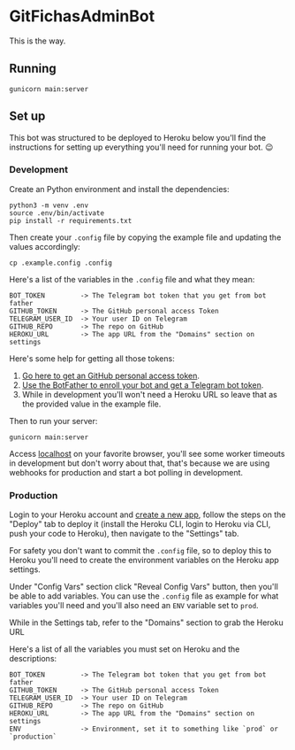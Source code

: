 # GitFichasAdminBot

This is the way.

## Running

```console
gunicorn main:server
```

## Set up

This bot was structured to be deployed to Heroku below you'll find the instructions for setting up everything you'll need for running your bot. 😉

### Development

Create an Python environment and install the dependencies:

```console
python3 -m venv .env
source .env/bin/activate
pip install -r requirements.txt
```

Then create your `.config` file by copying the example file and updating the values accordingly:

```console
cp .example.config .config
```

Here's a list of the variables in the `.config` file and what they mean:

```text
BOT_TOKEN         -> The Telegram bot token that you get from bot father
GITHUB_TOKEN      -> The GitHub personal access Token
TELEGRAM_USER_ID  -> Your user ID on Telegram
GITHUB_REPO       -> The repo on GitHub
HEROKU_URL        -> The app URL from the "Domains" section on settings
```

Here's some help for getting all those tokens:

1. [Go here to get an GitHub personal access token](https://docs.github.com/en/github/authenticating-to-github/keeping-your-account-and-data-secure/creating-a-personal-access-token).
1. [Use the BotFather to enroll your bot and get a Telegram bot token](https://core.telegram.org/bots#3-how-do-i-create-a-bot).
1. While in development you'll won't need a Heroku URL so leave that as the provided value in the example file.

Then to run your server:

```console
gunicorn main:server
```

Access [localhost](http://localhost:8000) on your favorite browser, you'll see some worker timeouts in development but don't worry about that, that's because we are using webhooks for production and start a bot polling in development.

### Production

Login to your Heroku account and [create a new app](https://dashboard.heroku.com/new-app), follow the steps on the "Deploy" tab to deploy it (install the Heroku CLI, login to Heroku via CLI, push your code to Heroku), then navigate to the "Settings" tab.

For safety you don't want to commit the `.config` file, so to deploy this to Heroku you'll need to create the environment variables on the Heroku app settings.

Under "Config Vars" section click "Reveal Config Vars" button, then you'll be able to add variables. You can use the `.config` file as example for what variables you'll need and you'll also need an `ENV` variable set to `prod`.

While in the Settings tab, refer to the "Domains" section to grab the Heroku URL

Here's a list of all the variables you must set on Heroku and the descriptions:

```text
BOT_TOKEN         -> The Telegram bot token that you get from bot father
GITHUB_TOKEN      -> The GitHub personal access Token
TELEGRAM_USER_ID  -> Your user ID on Telegram
GITHUB_REPO       -> The repo on GitHub
HEROKU_URL        -> The app URL from the "Domains" section on settings
ENV               -> Environment, set it to something like `prod` or `production`
```
